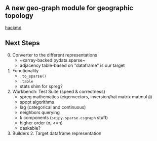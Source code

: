 A new geo-graph module for geographic topology
-----------------------------------------------

[hackmd](https://hackmd.io/kORlTnccR7GmbYfc6sw0Wg?edit)

Next Steps
----------

0. Converter to the different representations 
    - ~xarray-backed pydata.sparse~
    - adjacency table-based on "dataframe" is our target
3. Functionality
    - `.to_sparse()`
    - `.table`
    - stats shim for spreg? 
5. Workbench: Test Suite (speed & correctness)
    - spreg mathematics (eigenvectors, inversion/hat matrix matmul `@`)
    - spopt algorithms
    - lag (categorical and continuous)
    - neighbors querying
    - k components (`scipy.sparse.csgraph` stuff)
    - higher order (n, <=n)
    - daskable?
4. Builders
    2. Target dataframe representation 
